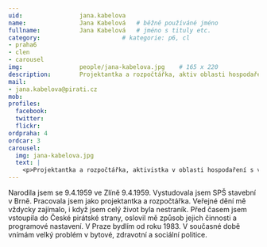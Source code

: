 ```yaml
---
uid:                jana.kabelova
name:               Jana Kabelová  	# běžně používáné jméno
fullname: 			Jana Kabelová   # jméno s tituly etc.
category:                       # kategorie: p6, cl
- praha6
- clen
- carousel
img: 		        people/jana-kabelova.jpg    # 165 x 220
description:        Projektantka a rozpočtářka, aktiv oblasti hospodaření s veřejnými financemi a majetkem Prahy 6. # kratký popis, max 160 znaků
mail:
- jana.kabelova@pirati.cz
mob: 				
profiles:
  facebook: 
  twitter: 
  flickr: 
ordpraha: 4
ordcar: 3
carousel:
  img: jana-kabelova.jpg
  text: |
    <p>Projektantka a rozpočtářka, aktivistka v oblasti hospodaření s veřejnými financemi a majetkem Prahy 6.</p>
---
```

Narodila jsem se 9.4.1959 ve Zlíně 9.4.1959. Vystudovala jsem SPŠ stavební v Brně. Pracovala jsem jako projektantka a rozpočtářka. Veřejné dění mě vždycky zajímalo, i když jsem celý život byla nestraník. Před časem jsem vstoupila do České pirátské strany, oslovil mě způsob jejich činnosti a programové nastavení.  V Praze bydlím od roku 1983. V současné době vnímám velký problém v bytové, zdravotní a sociální politice.  
